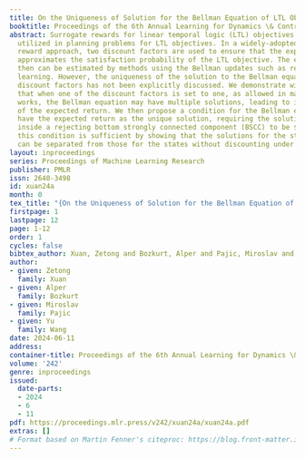 ```yaml
---
title: On the Uniqueness of Solution for the Bellman Equation of LTL Objectives
booktitle: Proceedings of the 6th Annual Learning for Dynamics \& Control Conference
abstract: Surrogate rewards for linear temporal logic (LTL) objectives are commonly
  utilized in planning problems for LTL objectives. In a widely-adopted surrogate
  reward approach, two discount factors are used to ensure that the expected return
  approximates the satisfaction probability of the LTL objective. The expected return
  then can be estimated by methods using the Bellman updates such as reinforcement
  learning. However, the uniqueness of the solution to the Bellman equation with two
  discount factors has not been explicitly discussed. We demonstrate with an example
  that when one of the discount factors is set to one, as allowed in many previous
  works, the Bellman equation may have multiple solutions, leading to inaccurate evaluation
  of the expected return. We then propose a condition for the Bellman equation to
  have the expected return as the unique solution, requiring the solutions for states
  inside a rejecting bottom strongly connected component (BSCC) to be $0$. We prove
  this condition is sufficient by showing that the solutions for the states with discounting
  can be separated from those for the states without discounting under this condition.
layout: inproceedings
series: Proceedings of Machine Learning Research
publisher: PMLR
issn: 2640-3498
id: xuan24a
month: 0
tex_title: "{On the Uniqueness of Solution for the Bellman Equation of LTL Objectives}"
firstpage: 1
lastpage: 12
page: 1-12
order: 1
cycles: false
bibtex_author: Xuan, Zetong and Bozkurt, Alper and Pajic, Miroslav and Wang, Yu
author:
- given: Zetong
  family: Xuan
- given: Alper
  family: Bozkurt
- given: Miroslav
  family: Pajic
- given: Yu
  family: Wang
date: 2024-06-11
address:
container-title: Proceedings of the 6th Annual Learning for Dynamics \& Control Conference
volume: '242'
genre: inproceedings
issued:
  date-parts:
  - 2024
  - 6
  - 11
pdf: https://proceedings.mlr.press/v242/xuan24a/xuan24a.pdf
extras: []
# Format based on Martin Fenner's citeproc: https://blog.front-matter.io/posts/citeproc-yaml-for-bibliographies/
---
```

